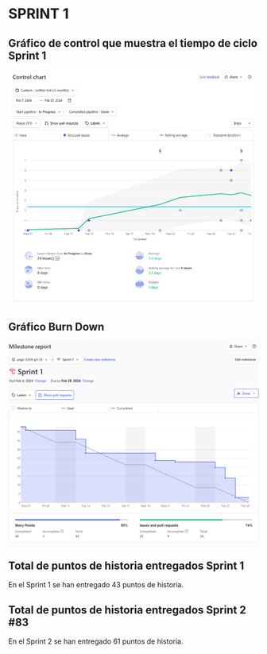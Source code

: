 # SPRINT 1
## Gráfico de control que muestra el tiempo de ciclo Sprint 1

![Cycle time ](../../frontend/src/static/images/Cycle%20time.JPG)

## Gráfico Burn Down 

![Burn Down](../../frontend/src/static/images/BurnDown%20Chart%20Sprint1.png)

## Total de puntos de historia entregados Sprint 1 
En el Sprint 1 se han entregado 43 puntos de historia.

## Total de puntos de historia entregados Sprint 2 #83
En el Sprint 2 se han entregado 61 puntos de historia.
